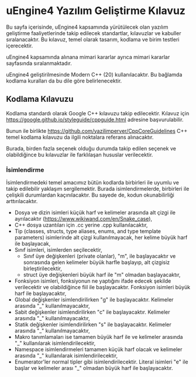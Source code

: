 # uEngine4 Yazılım Geliştirme Kılavuz

Bu sayfa içerisinde, uEngine4 kapsamında yürütülecek olan yazılım geliştirme faaliyetlerinde takip edilecek standartlar, kılavuzlar ve kabuller sıralanacaktır. Bu kılavuz, temel olarak tasarım, kodlama ve birim testleri içerecektir.

uEngine4 kapsamında alınana mimari kararlar ayrıca mimari kararlar sayfasında sıralanmaktadır.

uEngine4 geliştirilmesinde Modern C++ (20) kullanılacaktır. Bu bağlamda kodlama kuralları da bu dile göre belirlenecektir.

## Kodlama Kılavuzu

Kodlama standardı olarak Google C++ kılavuzu takip edilecektir. Kılavuz için https://google.github.io/styleguide/cppguide.html adresine başvurulabilir.

Bunun ile birlikte https://github.com/yazilimperver/CppCoreGuidelines C++ temel kodlama kılavuzu da ilgili noktalara referans alınacaktır.

Burada, birden fazla seçenek olduğu durumda takip edilen seçenek ve olabildiğince bu kılavuzlar ile farklılaşan hususlar verilecektir.

### İsimlendirme

İsimlendirmedeki temel amacımız bütün kodlarda birbirleri ile uyumlu ve takip edilebilir yaklaşım sergilemektir. Burada isimlendirmelerde, birbirleri ile çelişkili durumlardan kaçınılacaktır. Bu sayede de, kodun okunabilirliği arttırılacaktır.

- Dosya ve dizin isimleri küçük harf ve kelimeler arasında alt çizgi ile ayrılacaktır (https://www.wikiwand.com/en/Snake_case),
- C++ dosya uzantıları için .cc yerine .cpp kullanılacaktır,
- Tip (classes, structs, type aliases, enums, and type template parameters) isimlerinde alt çizgi kullanılmayacak, her kelime büyük harf ile başlayacak,
- Sınıf isimleri, isimlerden seçilecektir,
  - Sınıf üye değişkenleri (private olanlar), "m", ile başlayacaktır ve sonrasında gelen kelimeler büyük harfle başlayıp, alt çizgisiz birleştirilecektir,
  - struct üye değişkenleri büyük harf ile "m" olmadan başlayacaktır,
- Fonksiyon isimleri, fonksiyonun ne yaptığını ifade edecek şekilde verilecektir ve olabildiğince fiil ile başlayacaktır. Fonksiyon isimleri büyük harf ile başlayacaktır,
- Global değişkenler isimlendirilirken "g" ile başlayacaktır. Kelimeler arasında "_" kullanılmayacaktır,
- Sabit değişkenler isimlendirilirken "c" ile başlayacaktır. Kelimeler arasında "_" kullanılmayacaktır,
- Statik değişkenler isimlendirilirken "s" ile başlayacaktır. Kelimeler arasında "_" kullanılmayacaktır,
- Makro tanımlamaları ise tamamen büyük harf ile ve kelimeler arasında "_" kullanılarak isimlendirilecektir,
- Namespace isimlendirmeleri tamamen küçük harf olacak ve kelimeler arasında "_" kullanılarak isimlendirilecektir,
- Enumerator'ler normal tipler gibi isimlendirilecektir. Literal isimleri "e" ile başlar ve kelimeler arası "_" olmadan büyük harf ile başlayacaktır.



